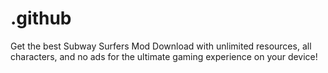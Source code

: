 # .github
Get the best Subway Surfers Mod Download with unlimited resources, all characters, and no ads for the ultimate gaming experience on your device!

